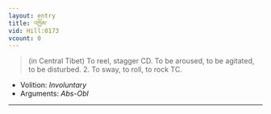 ```yaml
---
layout: entry
title: འཁྱོམ་
vid: Hill:0173
vcount: 0
---
```

> (in Central Tibet) To reel, stagger CD\. To be aroused, to be agitated, to be disturbed\. 2\. To sway, to roll, to rock TC\.

* Volition: _Involuntary_
* Arguments: _Abs-Obl_

---

